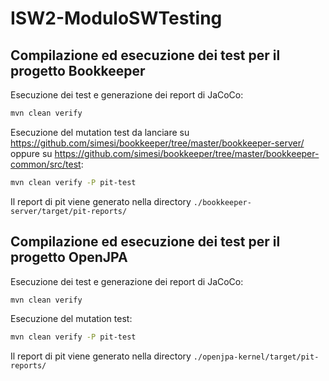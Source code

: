 # ISW2-ModuloSWTesting

## Compilazione ed esecuzione dei test per il progetto Bookkeeper

Esecuzione dei test e generazione dei report di JaCoCo:
```bash
mvn clean verify
```

Esecuzione del mutation test da lanciare su https://github.com/simesi/bookkeeper/tree/master/bookkeeper-server/ oppure su https://github.com/simesi/bookkeeper/tree/master/bookkeeper-common/src/test:
```bash
mvn clean verify -P pit-test
```
Il report di pit viene generato nella directory ```./bookkeeper-server/target/pit-reports/```

## Compilazione ed esecuzione dei test per il progetto OpenJPA

Esecuzione dei test e generazione dei report di JaCoCo:
```bash
mvn clean verify
```

Esecuzione del mutation test:
```bash
mvn clean verify -P pit-test
```
Il report di pit viene generato nella directory ```./openjpa-kernel/target/pit-reports/```
